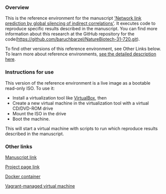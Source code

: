 ### Overview

This is the reference environment for the manuscript ['Network link prediction by global silencing of indirect correlations'](https://dx.doi.org/10.1038/nbt.2601).  It executes code to reproduce specific results described in the manuscript.   You can find more information about this research at the GitHub repository for the code(https://github.com/baruchbarzel/NatureBiotech-31-720.git).  

To find other versions of this reference environment, see Other Links below.  To learn more about reference environments, [see the detailed description here](http://reference-environments-link.org).  

### Instructions for use

This version of the reference environment is a live image as a bootable read-only ISO.  To use it:

- Install a virtualization tool like [VirtualBox](https://www.virtualbox.org/), then 
- Create a new virtual machine in the virtualization tool with a virtual CD/DVD-ROM drive
- Mount the ISO in the drive
- Boot the machine.  

This will start a virtual machine with scripts to run which reproduce results described in the manuscript.  

### Other links

[Manuscript link](https://dx.doi.org/10.1038/nbt.2601)

[Project page link](https://github.com/baruchbarzel/NatureBiotech-31-720.git)

[Docker container](https://hub.docker.com/r/uomsystemsbiology/barzel2013network/)

[Vagrant-managed virtual machine](https://github.com/uomsystemsbiology/barzel2013network_reference_environment)

